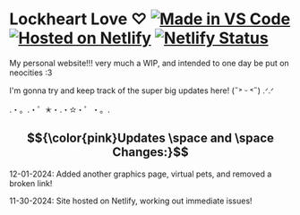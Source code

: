 # Lockheart Love ♡ [![Made in VS Code](https://img.shields.io/badge/Made_in-VS_Code-blue)](https://code.visualstudio.com) [![Hosted on Netlify](https://img.shields.io/badge/Hosted_On-Netlify-teal)](https://www.netlify.com) [![Netlify Status](https://api.netlify.com/api/v1/badges/5848a38c-4b0c-4758-9a26-7d619c6d0ac6/deploy-status)](https://app.netlify.com/sites/lockheartlove/deploys)

My personal website!!! very much a WIP, and intended to one day be put on neocities :3

I'm gonna try and keep track of the super big updates here! (˶˃ ᵕ ˂˶) .ᐟ.ᐟ

.・。.・゜✭・.・✫・゜・。. 

## $${\color{pink}Updates \space and \space Changes:}$$
12-01-2024: Added another graphics page, virtual pets, and removed a broken link!

11-30-2024: Site hosted on Netlify, working out immediate issues!

